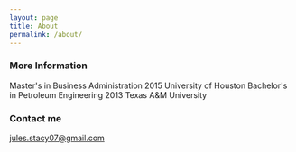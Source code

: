 ```yaml
---
layout: page
title: About
permalink: /about/
---
```


### More Information

Master's in Business Administration 2015 University of Houston
Bachelor's in Petroleum Engineering 2013 Texas A&M University

### Contact me

[jules.stacy07@gmail.com](mailto:jules.stacy07@gmail.com)